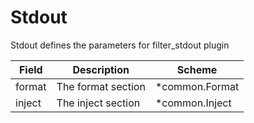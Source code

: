 # Stdout

Stdout defines the parameters for filter_stdout plugin


| Field | Description | Scheme |
| ----- | ----------- | ------ |
| format | The format section | *common.Format |
| inject | The inject section | *common.Inject |
